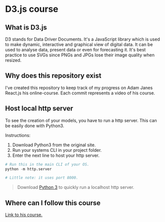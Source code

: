 # D3.js course

## What is D3.js

D3 stands for Data Driver Documents. It's a JavaScript library which is used to make dynamic, interactive and graphical view of digital data. It can be used to analyse data, present data or even for forecasting it. It's best practice to use SVGs since PNGs and JPGs lose their image quality when resized.

## Why does this repository exist

I've created this repository to keep track of my progress on Adam Janes React.js his online-course. Each commit represents a video of his course.

## Host local http server

To see the creation of your models, you have to run a http server. This can be easily done with Python3.

Instructions:

1) Download Python3 from the original site.
2) Run your systems CLI in your project folder.
3) Enter the next line to host your http server.

```python
# Run this in the main CLI of your OS.
python -m http.server

# Little note: it uses port 8000.
```

> Download [Python 3](https://www.python.org/downloads/) to quickly run a localhost http server.

## Where can I follow this course

[Link to his course.](https://www.udemy.com/course/masteringd3js/)
